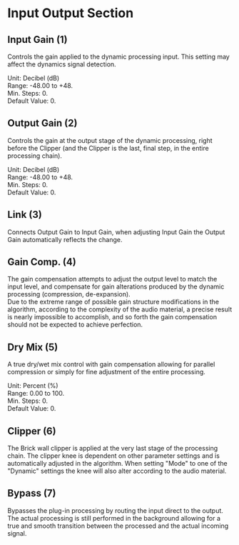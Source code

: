 # Input Output Section


## Input Gain (1)
Controls the gain applied to the dynamic processing input. This setting may affect the dynamics signal detection.

Unit: Decibel (dB)  
Range: -48.00 to +48.  
Min. Steps: 0.  
Default Value: 0.  

## Output Gain (2)
Controls the gain at the output stage of the dynamic processing, right before the Clipper (and the Clipper is the last,
final step, in the entire processing chain).

Unit: Decibel (dB)  
Range: -48.00 to +48.  
Min. Steps: 0.  
Default Value: 0.  



## Link (3)
Connects Output Gain to Input Gain, when adjusting Input Gain the Output Gain automatically reflects the change.

## Gain Comp. (4)
The gain compensation attempts to adjust the output level to match the input level, and compensate for gain alterations 
produced by the dynamic processing (compression, de-expansion).  
Due to the extreme range of possible gain structure modifications in the algorithm, according to the complexity of
the audio material, a precise result is nearly impossible to accomplish, and so forth the gain compensation should
not be expected to achieve perfection.

## Dry Mix (5)
A true dry/wet mix control with gain compensation allowing for parallel compression or simply for fine adjustment
of the entire processing.

Unit: Percent (%)  
Range: 0.00 to 100.  
Min. Steps: 0.  
Default Value: 0.  

## Clipper (6)
The Brick wall clipper is applied at the very last stage of the processing chain. The clipper knee is dependent on
other parameter settings and is automatically adjusted in the algorithm. When setting "Mode" to one of the "Dynamic" 
settings the knee will also alter according to the audio material.

## Bypass (7)
Bypasses the plug-in processing by routing the input direct to the output. The actual processing is still performed
in the background allowing for a true and smooth transition between the processed and the actual incoming signal.

